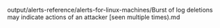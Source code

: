 output/alerts-reference/alerts-for-linux-machines/Burst of log deletions may indicate actions of an attacker [seen multiple times).md